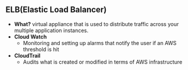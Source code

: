 ## ELB(Elastic Load Balancer)
  - **What?**  virtual appliance that is used to distribute traffic across your multiple application instances.
  - **Cloud Watch**
    - Monitoring and setting up alarms that notify the user if an AWS threshold is hit
  - **CloudTrail**
    - Audits what is created or modified in terms of AWS infrastructure    
